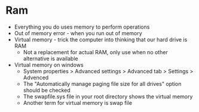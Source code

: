 # Ram


- Everything you do uses memory to perform operations
- Out of memory error - when you run out of memory
- Virtual memory - trick the computer into thinking that our hard drive is RAM
    - Not a replacement for actual RAM, only use when no other alternative is available
- Virtual memory on windows
    - System properties > Advanced settings > Advanced tab > Settings > Advenced
    - The "Automatically manage paging file size for all drives" option should be checked
    - The swapfile.sys file in your root directory shows the virtual memory
    - Another term for virtual memory is swap file
